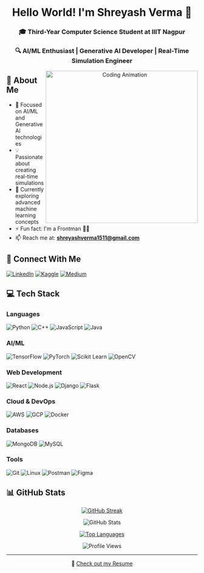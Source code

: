 <div align="center">
  
# Hello World! I'm Shreyash Verma 👋 
### 🎓 Third-Year Computer Science Student at IIIT Nagpur
### 🔍 AI/ML Enthusiast | Generative AI Developer | Real-Time Simulation Engineer

<img src="https://www.lambdatest.com/resources/images/news24.gif" width="400" align="right" alt="Coding Animation">

</div>

## 🚀 About Me
- 🎯 Focused on AI/ML and Generative AI technologies
- 💡 Passionate about creating real-time simulations
- 🌱 Currently exploring advanced machine learning concepts
- ⚡ Fun fact: I'm a Frontman 🥷🏽
- 📫 Reach me at: **shreyashverma1511@gmail.com**

<div align="left">

## 🔗 Connect With Me
[![LinkedIn](https://raw.githubusercontent.com/rahuldkjain/github-profile-readme-generator/master/src/images/icons/Social/linked-in-alt.svg)](https://linkedin.com/in/shreyash-verma) 
[![Kaggle](https://raw.githubusercontent.com/rahuldkjain/github-profile-readme-generator/master/src/images/icons/Social/kaggle.svg)](https://kaggle.com/shreyash1511)
[![Medium](https://raw.githubusercontent.com/rahuldkjain/github-profile-readme-generator/master/src/images/icons/Social/medium.svg)](https://medium.com/@shreyashverma1511)

## 💻 Tech Stack

### Languages
![Python](https://img.shields.io/badge/Python-3776AB?style=for-the-badge&logo=python&logoColor=white)
![C++](https://img.shields.io/badge/C++-00599C?style=for-the-badge&logo=cplusplus&logoColor=white)
![JavaScript](https://img.shields.io/badge/JavaScript-F7DF1E?style=for-the-badge&logo=javascript&logoColor=black)
![Java](https://img.shields.io/badge/Java-ED8B00?style=for-the-badge&logo=java&logoColor=white)

### AI/ML
![TensorFlow](https://img.shields.io/badge/TensorFlow-FF6F00?style=for-the-badge&logo=tensorflow&logoColor=white)
![PyTorch](https://img.shields.io/badge/PyTorch-EE4C2C?style=for-the-badge&logo=pytorch&logoColor=white)
![Scikit Learn](https://img.shields.io/badge/Scikit_Learn-F7931E?style=for-the-badge&logo=scikit-learn&logoColor=white)
![OpenCV](https://img.shields.io/badge/OpenCV-5C3EE8?style=for-the-badge&logo=opencv&logoColor=white)

### Web Development
![React](https://img.shields.io/badge/React-20232A?style=for-the-badge&logo=react&logoColor=61DAFB)
![Node.js](https://img.shields.io/badge/Node.js-339933?style=for-the-badge&logo=node.js&logoColor=white)
![Django](https://img.shields.io/badge/Django-092E20?style=for-the-badge&logo=django&logoColor=white)
![Flask](https://img.shields.io/badge/Flask-000000?style=for-the-badge&logo=flask&logoColor=white)

### Cloud & DevOps
![AWS](https://img.shields.io/badge/AWS-232F3E?style=for-the-badge&logo=amazon-aws&logoColor=white)
![GCP](https://img.shields.io/badge/GCP-4285F4?style=for-the-badge&logo=google-cloud&logoColor=white)
![Docker](https://img.shields.io/badge/Docker-2496ED?style=for-the-badge&logo=docker&logoColor=white)

### Databases
![MongoDB](https://img.shields.io/badge/MongoDB-47A248?style=for-the-badge&logo=mongodb&logoColor=white)
![MySQL](https://img.shields.io/badge/MySQL-4479A1?style=for-the-badge&logo=mysql&logoColor=white)

### Tools
![Git](https://img.shields.io/badge/Git-F05032?style=for-the-badge&logo=git&logoColor=white)
![Linux](https://img.shields.io/badge/Linux-FCC624?style=for-the-badge&logo=linux&logoColor=black)
![Postman](https://img.shields.io/badge/Postman-FF6C37?style=for-the-badge&logo=postman&logoColor=white)
![Figma](https://img.shields.io/badge/Figma-F24E1E?style=for-the-badge&logo=figma&logoColor=white)

</div>

## 📊 GitHub Stats

<div align="center">

[![GitHub Streak](https://github-readme-streak-stats.herokuapp.com/?user=shrey152002&theme=dark)](https://github.com/shrey152002)

<img src="https://github-readme-stats.vercel.app/api?username=shrey152002&show_icons=true&theme=dark" alt="GitHub Stats" />

[![Top Languages](https://github-readme-stats.vercel.app/api/top-langs/?username=shrey152002&layout=compact&theme=dark)](https://github.com/shrey152002)

![Profile Views](https://komarev.com/ghpvc/?username=shrey152002&color=blue&style=flat)

</div>

---

<div align="center">
  
📄 [Check out my Resume](https://drive.google.com/file/d/1PLTb3lvvtW1OtnpyGVq45b-QHRNgYMjM/view?usp=sharing)

</div>
